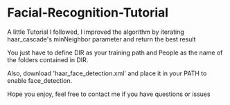 # Facial-Recognition-Tutorial

A little Tutorial I followed, I improved the algorithm by iterating haar_cascade's minNeighbor parameter and return the best result 

You just have to define DIR as your training path and People as the name of the folders contained in DIR.

Also, download 'haar_face_detection.xml' and place it in your PATH to enable face_detection.

Hope you enjoy, feel free to contact me if you have questions or issues
